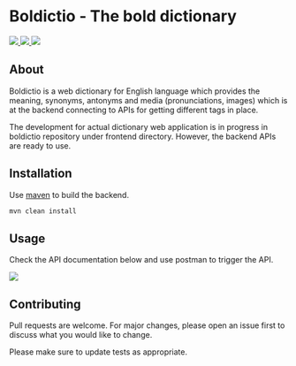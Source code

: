 # Boldictio - The bold dictionary

<a href="https://github.com/anadinema99/boldictio/actions/workflows/build.yml">
    <img src="https://img.shields.io/github/workflow/status/anadinema99/boldictio/build?logo=GitHub"/>
</a>
<a href="https://hub.docker.com/repository/docker/bittybit/boldictio-backend">
    <img src="https://img.shields.io/docker/v/bittybit/boldictio-backend?logo=docker&sort=date"/>
</a>
<a href="https://github.com/anadinema99/boldictio/blob/master/LICENSE.md">
    <img src="https://img.shields.io/github/license/anadinema99/boldictio"/>
</a>

## About

Boldictio is a web dictionary for English language which provides the meaning, synonyms, antonyms and media (pronunciations, images) which is at the backend connecting to APIs for getting different tags in place.

The development for actual dictionary web application is in progress in boldictio repository under frontend directory. However, the backend APIs are ready to use.

## Installation

Use [maven](https://maven.apache.org/download.cgi) to build the backend.

```bash
mvn clean install
```

## Usage

Check the API documentation below and use postman to trigger the API.

<a href="https://app.swaggerhub.com/apis/NEMAANADI99/boldictio-app/1.0.0" target="_blank" rel="noopener noreferrer">
    <img src="https://img.shields.io/badge/Swagger-85EA2D?style=for-the-badge&logo=Swagger&logoColor=white" />
</a>

## Contributing
Pull requests are welcome. For major changes, please open an issue first to discuss what you would like to change.

Please make sure to update tests as appropriate.
